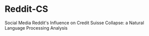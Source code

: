 # Reddit-CS
Social Media Reddit's Influence on Credit Suisse Collapse: a Natural Language Processing Analysis
